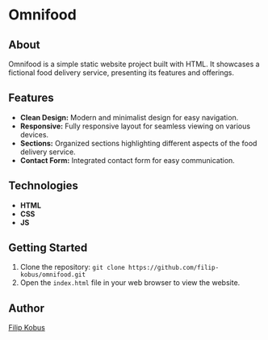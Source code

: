 # Omnifood

## About

Omnifood is a simple static website project built with HTML. It showcases a fictional food delivery service, presenting its features and offerings.

## Features

- **Clean Design:** Modern and minimalist design for easy navigation.
- **Responsive:** Fully responsive layout for seamless viewing on various devices.
- **Sections:** Organized sections highlighting different aspects of the food delivery service.
- **Contact Form:** Integrated contact form for easy communication.

## Technologies

- **HTML**
- **CSS**
- **JS**

## Getting Started

1. Clone the repository: `git clone https://github.com/filip-kobus/omnifood.git`
2. Open the `index.html` file in your web browser to view the website.

## Author

[Filip Kobus](https://github.com/filip-kobus)
